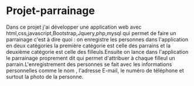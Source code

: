 # Projet-parrainage
Dans ce projet j'ai développer une application web avec html,css,javascript,Bootstrap,Jquery,php,mysql
qui permet de faire un parrainage c'est à dire quoi : on enregistre les personnes dans l'application en deux catégories
la première catégorie est celle des parrains et la deuxième catégorie est celle des filleuls.Ensuite on lance dans l'application le parrainage 
proprement dit qui permet d'attribuer à chaque filleul un parrain.L'enregistrement des personnes se fait avec les informations
personnelles comme le nom , l'adresse E-mail, le numéro de téléphone et surtout la photo de la personne.
